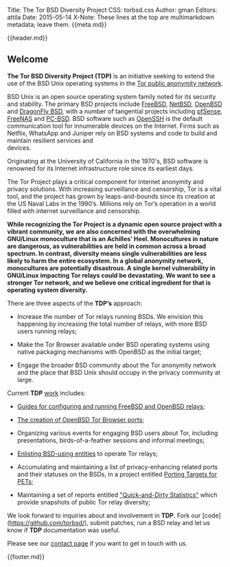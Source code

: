 Title: The Tor BSD Diversity Project
CSS: torbsd.css
Author: gman
Editors: attila
Date: 2015-05-14
X-Note: These lines at the top are multimarkdown metadata; leave them.
{{meta.md}}

{{header.md}}

## Welcome ##

__The Tor BSD Diversity Project (TDP)__ is an initiative seeking to
extend the use of the BSD Unix operating systems in the
[Tor public anonymity network](https://www.torproject.org/).

BSD Unix is an open source operating system family noted for its
security and stability. The primary BSD projects include
[FreeBSD](https://www.freebsd.org/), [NetBSD](https://www.netbsd.org/),
[OpenBSD](http://www.openbsd.org/) and
[DragonFly BSD](http://www.dragonflybsd.org/), with a number of
tangential projects including [pfSense](https://www.pfsense.org/),
[FreeNAS](https://www.freenas.org/) and
[PC-BSD](https://www.pcbsd.org/). BSD software such as
[OpenSSH](http://www.openssh.com/) is the default communication tool
for innumerable devices on the Internet. Firms such as Netflix, WhatsApp and Juniper rely on BSD systems and code to build and maintain resilient services and  
devices.

Originating at the University of California in the 1970's, BSD software is renowned for its Internet infrastructure role since its earliest days.

The Tor Project plays a critical component for internet anonymity
and privacy solutions. With increasing surveillance and censorship,
Tor is a vital tool, and the project has grown by leaps-and-bounds
since its creation at the US Naval Labs in the 1990’s. Millions 
rely on Tor’s operation in a world filled with internet surveillance and censorship.

__While recognizing the Tor Project is a dynamic open source project with a vibrant community, we are also concerned with the overwhelming GNU/Linux monoculture that is an Achilles’ Heel. Monocultures in nature are dangerous, as vulnerabilities are held in common across a broad spectrum. In contrast, diversity means single vulnerabilities are less likely to harm the entire ecosystem. In a global anonymity network, monocultures are potentially disastrous. A single kernel vulnerability in GNU/Linux impacting Tor relays could be devastating. We want to see a stronger Tor network, and we believe one critical ingredient for that is operating system diversity.__

There are three aspects of the __TDP’s__ approach:

* Increase the number of Tor relays running BSDs.  We envision this
  happening by increasing the total number of relays, with more BSD
  users running relays;

* Make the Tor Browser available under BSD operating systems
  using native packaging mechanisms with OpenBSD as the initial target;

* Engage the broader BSD community about the Tor anonymity network and
  the place that BSD Unix should occupy in the privacy community at
  large.

Current __TDP__ [work](projects.html) includes:

* [Guides for configuring and running FreeBSD and OpenBSD relays](relay-guides.html);

* [The creation of OpenBSD Tor Browser ports](https://github.com/torbsd/openbsd-ports/);

* Organizing various events for engaging BSD users about Tor,
  including presentations, birds-of-a-feather sessions and informal meetings;

* [Enlisting BSD-using entities](corp-relays.html) to operate Tor relays;

* Accumulating and maintaining a list of privacy-enhancing related ports and their statuses on the BSDs, in a project entitled [Porting Targets for PETs](porting-pets.html);

* Maintaining a set of reports entitled ["Quick-and-Dirty Statistics"](dirty-stats.html) which provide snapshots of public Tor relay diversity;

We look forward to inquiries about and involvement in __TDP__.  Fork our [code]
(https://github.com/torbsd/), submit patches, run a BSD relay and let us know if __TDP__ documentation was useful.

Please see our [contact page](contact.html) if you want to get in touch with us.

{{footer.md}}
